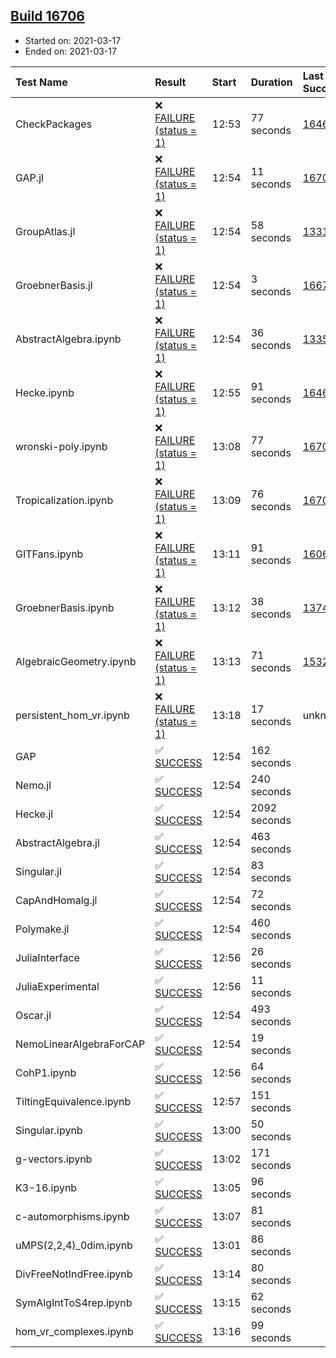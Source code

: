 ## [Build 16706](https://oscarci.mathematik.uni-kl.de/job/oscar/16706/)

* Started on: 2021-03-17
* Ended on: 2021-03-17

| Test Name    | Result | Start | Duration | Last Success | First Failure |
|:-------------|:-------|:------|:---------|:-------------|:--------------|
| CheckPackages | ❌ [FAILURE (status = 1)](https://oscarci.mathematik.uni-kl.de/job/oscar/16706/artifact/logs/build-16706/CheckPackages.log) | 12:53 | 77 seconds | [16463](https://oscarci.mathematik.uni-kl.de/job/oscar/16463/) | [16464](https://oscarci.mathematik.uni-kl.de/job/oscar/16464/) |
| GAP.jl | ❌ [FAILURE (status = 1)](https://oscarci.mathematik.uni-kl.de/job/oscar/16706/artifact/logs/build-16706/GAP.jl.log) | 12:54 | 11 seconds | [16705](https://oscarci.mathematik.uni-kl.de/job/oscar/16705/) | [16706](https://oscarci.mathematik.uni-kl.de/job/oscar/16706/) |
| GroupAtlas.jl | ❌ [FAILURE (status = 1)](https://oscarci.mathematik.uni-kl.de/job/oscar/16706/artifact/logs/build-16706/GroupAtlas.jl.log) | 12:54 | 58 seconds | [13311](https://oscarci.mathematik.uni-kl.de/job/oscar/13311/) | [13312](https://oscarci.mathematik.uni-kl.de/job/oscar/13312/) |
| GroebnerBasis.jl | ❌ [FAILURE (status = 1)](https://oscarci.mathematik.uni-kl.de/job/oscar/16706/artifact/logs/build-16706/GroebnerBasis.jl.log) | 12:54 | 3 seconds | [16676](https://oscarci.mathematik.uni-kl.de/job/oscar/16676/) | [16677](https://oscarci.mathematik.uni-kl.de/job/oscar/16677/) |
| AbstractAlgebra.ipynb | ❌ [FAILURE (status = 1)](https://oscarci.mathematik.uni-kl.de/job/oscar/16706/artifact/logs/build-16706/AbstractAlgebra.ipynb.log) | 12:54 | 36 seconds | [13355](https://oscarci.mathematik.uni-kl.de/job/oscar/13355/) | [13356](https://oscarci.mathematik.uni-kl.de/job/oscar/13356/) |
| Hecke.ipynb | ❌ [FAILURE (status = 1)](https://oscarci.mathematik.uni-kl.de/job/oscar/16706/artifact/logs/build-16706/Hecke.ipynb.log) | 12:55 | 91 seconds | [16463](https://oscarci.mathematik.uni-kl.de/job/oscar/16463/) | [16464](https://oscarci.mathematik.uni-kl.de/job/oscar/16464/) |
| wronski-poly.ipynb | ❌ [FAILURE (status = 1)](https://oscarci.mathematik.uni-kl.de/job/oscar/16706/artifact/logs/build-16706/wronski-poly.ipynb.log) | 13:08 | 77 seconds | [16702](https://oscarci.mathematik.uni-kl.de/job/oscar/16702/) | [16703](https://oscarci.mathematik.uni-kl.de/job/oscar/16703/) |
| Tropicalization.ipynb | ❌ [FAILURE (status = 1)](https://oscarci.mathematik.uni-kl.de/job/oscar/16706/artifact/logs/build-16706/Tropicalization.ipynb.log) | 13:09 | 76 seconds | [16703](https://oscarci.mathematik.uni-kl.de/job/oscar/16703/) | [16704](https://oscarci.mathematik.uni-kl.de/job/oscar/16704/) |
| GITFans.ipynb | ❌ [FAILURE (status = 1)](https://oscarci.mathematik.uni-kl.de/job/oscar/16706/artifact/logs/build-16706/GITFans.ipynb.log) | 13:11 | 91 seconds | [16068](https://oscarci.mathematik.uni-kl.de/job/oscar/16068/) | [16069](https://oscarci.mathematik.uni-kl.de/job/oscar/16069/) |
| GroebnerBasis.ipynb | ❌ [FAILURE (status = 1)](https://oscarci.mathematik.uni-kl.de/job/oscar/16706/artifact/logs/build-16706/GroebnerBasis.ipynb.log) | 13:12 | 38 seconds | [13748](https://oscarci.mathematik.uni-kl.de/job/oscar/13748/) | [13749](https://oscarci.mathematik.uni-kl.de/job/oscar/13749/) |
| AlgebraicGeometry.ipynb | ❌ [FAILURE (status = 1)](https://oscarci.mathematik.uni-kl.de/job/oscar/16706/artifact/logs/build-16706/AlgebraicGeometry.ipynb.log) | 13:13 | 71 seconds | [15322](https://oscarci.mathematik.uni-kl.de/job/oscar/15322/) | [15323](https://oscarci.mathematik.uni-kl.de/job/oscar/15323/) |
| persistent_hom_vr.ipynb | ❌ [FAILURE (status = 1)](https://oscarci.mathematik.uni-kl.de/job/oscar/16706/artifact/logs/build-16706/persistent_hom_vr.ipynb.log) | 13:18 | 17 seconds | unknown | unknown |
| GAP | ✅ [SUCCESS](https://oscarci.mathematik.uni-kl.de/job/oscar/16706/artifact/logs/build-16706/GAP.log) | 12:54 | 162 seconds |  |  |
| Nemo.jl | ✅ [SUCCESS](https://oscarci.mathematik.uni-kl.de/job/oscar/16706/artifact/logs/build-16706/Nemo.jl.log) | 12:54 | 240 seconds |  |  |
| Hecke.jl | ✅ [SUCCESS](https://oscarci.mathematik.uni-kl.de/job/oscar/16706/artifact/logs/build-16706/Hecke.jl.log) | 12:54 | 2092 seconds |  |  |
| AbstractAlgebra.jl | ✅ [SUCCESS](https://oscarci.mathematik.uni-kl.de/job/oscar/16706/artifact/logs/build-16706/AbstractAlgebra.jl.log) | 12:54 | 463 seconds |  |  |
| Singular.jl | ✅ [SUCCESS](https://oscarci.mathematik.uni-kl.de/job/oscar/16706/artifact/logs/build-16706/Singular.jl.log) | 12:54 | 83 seconds |  |  |
| CapAndHomalg.jl | ✅ [SUCCESS](https://oscarci.mathematik.uni-kl.de/job/oscar/16706/artifact/logs/build-16706/CapAndHomalg.jl.log) | 12:54 | 72 seconds |  |  |
| Polymake.jl | ✅ [SUCCESS](https://oscarci.mathematik.uni-kl.de/job/oscar/16706/artifact/logs/build-16706/Polymake.jl.log) | 12:54 | 460 seconds |  |  |
| JuliaInterface | ✅ [SUCCESS](https://oscarci.mathematik.uni-kl.de/job/oscar/16706/artifact/logs/build-16706/JuliaInterface.log) | 12:56 | 26 seconds |  |  |
| JuliaExperimental | ✅ [SUCCESS](https://oscarci.mathematik.uni-kl.de/job/oscar/16706/artifact/logs/build-16706/JuliaExperimental.log) | 12:56 | 11 seconds |  |  |
| Oscar.jl | ✅ [SUCCESS](https://oscarci.mathematik.uni-kl.de/job/oscar/16706/artifact/logs/build-16706/Oscar.jl.log) | 12:54 | 493 seconds |  |  |
| NemoLinearAlgebraForCAP | ✅ [SUCCESS](https://oscarci.mathematik.uni-kl.de/job/oscar/16706/artifact/logs/build-16706/NemoLinearAlgebraForCAP.log) | 12:54 | 19 seconds |  |  |
| CohP1.ipynb | ✅ [SUCCESS](https://oscarci.mathematik.uni-kl.de/job/oscar/16706/artifact/logs/build-16706/CohP1.ipynb.log) | 12:56 | 64 seconds |  |  |
| TiltingEquivalence.ipynb | ✅ [SUCCESS](https://oscarci.mathematik.uni-kl.de/job/oscar/16706/artifact/logs/build-16706/TiltingEquivalence.ipynb.log) | 12:57 | 151 seconds |  |  |
| Singular.ipynb | ✅ [SUCCESS](https://oscarci.mathematik.uni-kl.de/job/oscar/16706/artifact/logs/build-16706/Singular.ipynb.log) | 13:00 | 50 seconds |  |  |
| g-vectors.ipynb | ✅ [SUCCESS](https://oscarci.mathematik.uni-kl.de/job/oscar/16706/artifact/logs/build-16706/g-vectors.ipynb.log) | 13:02 | 171 seconds |  |  |
| K3-16.ipynb | ✅ [SUCCESS](https://oscarci.mathematik.uni-kl.de/job/oscar/16706/artifact/logs/build-16706/K3-16.ipynb.log) | 13:05 | 96 seconds |  |  |
| c-automorphisms.ipynb | ✅ [SUCCESS](https://oscarci.mathematik.uni-kl.de/job/oscar/16706/artifact/logs/build-16706/c-automorphisms.ipynb.log) | 13:07 | 81 seconds |  |  |
| uMPS(2,2,4)_0dim.ipynb | ✅ [SUCCESS](https://oscarci.mathematik.uni-kl.de/job/oscar/16706/artifact/logs/build-16706/uMPS-2-2-4-_0dim.ipynb.log) | 13:01 | 86 seconds |  |  |
| DivFreeNotIndFree.ipynb | ✅ [SUCCESS](https://oscarci.mathematik.uni-kl.de/job/oscar/16706/artifact/logs/build-16706/DivFreeNotIndFree.ipynb.log) | 13:14 | 80 seconds |  |  |
| SymAlgIntToS4rep.ipynb | ✅ [SUCCESS](https://oscarci.mathematik.uni-kl.de/job/oscar/16706/artifact/logs/build-16706/SymAlgIntToS4rep.ipynb.log) | 13:15 | 62 seconds |  |  |
| hom_vr_complexes.ipynb | ✅ [SUCCESS](https://oscarci.mathematik.uni-kl.de/job/oscar/16706/artifact/logs/build-16706/hom_vr_complexes.ipynb.log) | 13:16 | 99 seconds |  |  |
